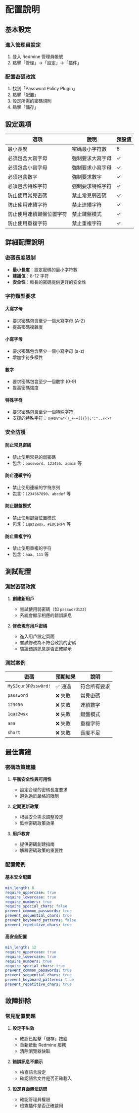 # 配置說明

## 基本設定

### 進入管理員設定

1. 登入 Redmine 管理員帳號
2. 點擊「管理」→「設定」→「插件」

### 配置密碼政策

1. 找到「Password Policy Plugin」
2. 點擊「配置」
3. 設定所需的密碼規則
4. 點擊「儲存」

## 設定選項

| 選項 | 說明 | 預設值 |
|------|------|--------|
| 最小長度 | 密碼最小字符數 | 8 |
| 必須包含大寫字母 | 強制要求大寫字母 | ✓ |
| 必須包含小寫字母 | 強制要求小寫字母 | ✓ |
| 必須包含數字 | 強制要求數字 | ✓ |
| 必須包含特殊字符 | 強制要求特殊字符 | ✓ |
| 防止使用常見密碼 | 禁止常見弱密碼 | ✓ |
| 防止使用連續字符 | 禁止連續字符 | ✓ |
| 防止使用連續鍵盤位置字符 | 禁止鍵盤模式 | ✓ |
| 防止使用重複字符 | 禁止重複字符 | ✓ |

## 詳細配置說明

### 密碼長度限制

- **最小長度**：設定密碼的最小字符數
- **建議值**：8-12 字符
- **安全性**：較長的密碼提供更好的安全性

### 字符類型要求

#### 大寫字母
- 要求密碼包含至少一個大寫字母 (A-Z)
- 提高密碼複雜度

#### 小寫字母
- 要求密碼包含至少一個小寫字母 (a-z)
- 增加字符多樣性

#### 數字
- 要求密碼包含至少一個數字 (0-9)
- 提高密碼強度

#### 特殊字符
- 要求密碼包含至少一個特殊字符
- 支援的特殊字符：`!@#$%^&*()_+-=[]{}|;':",./<>?`

### 安全防護

#### 防止常見密碼
- 禁止使用常見的弱密碼
- 包含：`password`、`123456`、`admin` 等

#### 防止連續字符
- 禁止使用連續的字符序列
- 包含：`1234567890`、`abcdef` 等

#### 防止鍵盤模式
- 禁止使用鍵盤位置模式
- 包含：`1qaz2wsx`、`#EDC$RFV` 等

#### 防止重複字符
- 禁止使用重複的字符
- 包含：`aaa`、`111` 等

## 測試配置

### 測試密碼政策

1. **創建新用戶**
   - 嘗試使用弱密碼（如 `password123`）
   - 系統會顯示相應的錯誤訊息

2. **修改現有用戶密碼**
   - 進入用戶設定頁面
   - 嘗試修改為不符合政策的密碼
   - 驗證錯誤訊息是否正確顯示

### 測試案例

| 密碼 | 預期結果 | 說明 |
|------|----------|------|
| `MyS3cur3P@ssw0rd!` | ✅ 通過 | 符合所有要求 |
| `password` | ❌ 失敗 | 常見密碼 |
| `123456` | ❌ 失敗 | 連續數字 |
| `1qaz2wsx` | ❌ 失敗 | 鍵盤模式 |
| `aaa` | ❌ 失敗 | 重複字符 |
| `short` | ❌ 失敗 | 長度不足 |

## 最佳實踐

### 密碼政策建議

1. **平衡安全性與可用性**
   - 設定合理的密碼長度要求
   - 避免過於嚴格的限制

2. **定期更新政策**
   - 根據安全需求調整設定
   - 監控密碼政策效果

3. **用戶教育**
   - 提供密碼創建指南
   - 解釋密碼政策的重要性

### 配置範例

#### 基本安全配置
```yaml
min_length: 8
require_uppercase: true
require_lowercase: true
require_numbers: true
require_special_chars: false
prevent_common_passwords: true
prevent_sequential_chars: true
prevent_keyboard_patterns: false
prevent_repetitive_chars: true
```

#### 高安全配置
```yaml
min_length: 12
require_uppercase: true
require_lowercase: true
require_numbers: true
require_special_chars: true
prevent_common_passwords: true
prevent_sequential_chars: true
prevent_keyboard_patterns: true
prevent_repetitive_chars: true
```

## 故障排除

### 常見配置問題

1. **設定不生效**
   - 確認已點擊「儲存」按鈕
   - 重新啟動 Redmine 服務
   - 清除瀏覽器快取

2. **錯誤訊息不顯示**
   - 檢查語言設定
   - 確認語言文件是否正確載入

3. **設定頁面無法訪問**
   - 確認管理員權限
   - 檢查插件是否正確啟用
